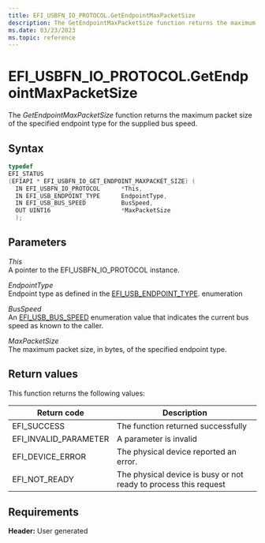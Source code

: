```yaml
---
title: EFI_USBFN_IO_PROTOCOL.GetEndpointMaxPacketSize
description: The GetEndpointMaxPacketSize function returns the maximum packet size of the specified endpoint type for the supplied bus speed.
ms.date: 03/23/2023
ms.topic: reference
---
```


# EFI_USBFN_IO_PROTOCOL.GetEndpointMaxPacketSize

The *GetEndpointMaxPacketSize* function returns the maximum packet size of the specified endpoint type for the supplied bus speed.

## Syntax

```cpp
typedef
EFI_STATUS
(EFIAPI * EFI_USBFN_IO_GET_ENDPOINT_MAXPACKET_SIZE) (
  IN EFI_USBFN_IO_PROTOCOL      *This,
  IN EFI_USB_ENDPOINT_TYPE      EndpointType,
  IN EFI_USB_BUS_SPEED          BusSpeed,
  OUT UINT16                    *MaxPacketSize
  );
```

## Parameters

*This*  
A pointer to the EFI_USBFN_IO_PROTOCOL instance.

*EndpointType*  
Endpoint type as defined in the [EFI_USB_ENDPOINT_TYPE](efi-usb-endpoint-type.md). enumeration

*BusSpeed*  
An [EFI_USB_BUS_SPEED](efi-usb-bus-speed.md) enumeration value that indicates the current bus speed as known to the caller.

*MaxPacketSize*  
The maximum packet size, in bytes, of the specified endpoint type.

## Return values

This function returns the following values:

| Return code | Description |
|--|--|
| EFI_SUCCESS | The function returned successfully |
| EFI_INVALID_PARAMETER | A parameter is invalid |
| EFI_DEVICE_ERROR | The physical device reported an error. |
| EFI_NOT_READY | The physical device is busy or not ready to process this request |

## Requirements

**Header:** User generated
